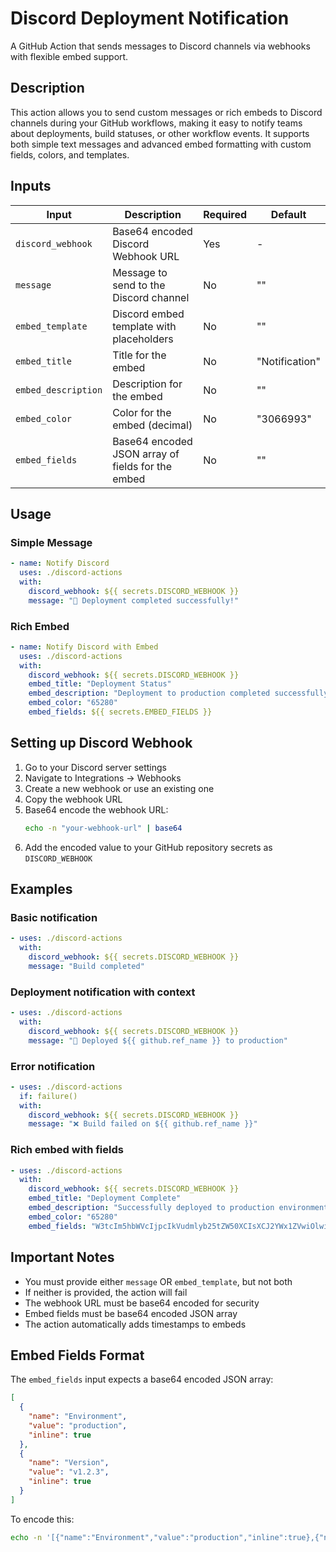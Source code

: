 # Discord Deployment Notification

A GitHub Action that sends messages to Discord channels via webhooks with flexible embed support.

## Description

This action allows you to send custom messages or rich embeds to Discord channels during your GitHub workflows, making it easy to notify teams about deployments, build statuses, or other workflow events. It supports both simple text messages and advanced embed formatting with custom fields, colors, and templates.

## Inputs

| Input             | Description                                         | Required | Default        |
| ----------------- | --------------------------------------------------- | -------- | -------------- |
| `discord_webhook` | Base64 encoded Discord Webhook URL                 | Yes      | -              |
| `message`         | Message to send to the Discord channel             | No       | ""             |
| `embed_template`  | Discord embed template with placeholders           | No       | ""             |
| `embed_title`     | Title for the embed                                 | No       | "Notification" |
| `embed_description` | Description for the embed                         | No       | ""             |
| `embed_color`     | Color for the embed (decimal)                       | No       | "3066993"      |
| `embed_fields`    | Base64 encoded JSON array of fields for the embed  | No       | ""             |

## Usage

### Simple Message

```yaml
- name: Notify Discord
  uses: ./discord-actions
  with:
    discord_webhook: ${{ secrets.DISCORD_WEBHOOK }}
    message: "🚀 Deployment completed successfully!"
```

### Rich Embed

```yaml
- name: Notify Discord with Embed
  uses: ./discord-actions
  with:
    discord_webhook: ${{ secrets.DISCORD_WEBHOOK }}
    embed_title: "Deployment Status"
    embed_description: "Deployment to production completed successfully"
    embed_color: "65280"
    embed_fields: ${{ secrets.EMBED_FIELDS }}
```

## Setting up Discord Webhook

1. Go to your Discord server settings
2. Navigate to Integrations → Webhooks
3. Create a new webhook or use an existing one
4. Copy the webhook URL
5. Base64 encode the webhook URL:
   ```bash
   echo -n "your-webhook-url" | base64
   ```
6. Add the encoded value to your GitHub repository secrets as `DISCORD_WEBHOOK`

## Examples

### Basic notification

```yaml
- uses: ./discord-actions
  with:
    discord_webhook: ${{ secrets.DISCORD_WEBHOOK }}
    message: "Build completed"
```

### Deployment notification with context

```yaml
- uses: ./discord-actions
  with:
    discord_webhook: ${{ secrets.DISCORD_WEBHOOK }}
    message: "🚀 Deployed ${{ github.ref_name }} to production"
```

### Error notification

```yaml
- uses: ./discord-actions
  if: failure()
  with:
    discord_webhook: ${{ secrets.DISCORD_WEBHOOK }}
    message: "❌ Build failed on ${{ github.ref_name }}"
```

### Rich embed with fields

```yaml
- uses: ./discord-actions
  with:
    discord_webhook: ${{ secrets.DISCORD_WEBHOOK }}
    embed_title: "Deployment Complete"
    embed_description: "Successfully deployed to production environment"
    embed_color: "65280"
    embed_fields: "W3tcIm5hbWVcIjpcIkVudmlyb25tZW50XCIsXCJ2YWx1ZVwiOlwicHJvZHVjdGlvblwiLFwiaW5saW5lXCI6dHJ1ZX0se1wibmFtZVwiOlwiVmVyc2lvblwiLFwidmFsdWVcIjpcInYxLjIuM1wiLFwiaW5saW5lXCI6dHJ1ZX1d"
```

## Important Notes

- You must provide either `message` OR `embed_template`, but not both
- If neither is provided, the action will fail
- The webhook URL must be base64 encoded for security
- Embed fields must be base64 encoded JSON array
- The action automatically adds timestamps to embeds

## Embed Fields Format

The `embed_fields` input expects a base64 encoded JSON array:

```json
[
  {
    "name": "Environment",
    "value": "production",
    "inline": true
  },
  {
    "name": "Version",
    "value": "v1.2.3",
    "inline": true
  }
]
```

To encode this:
```bash
echo -n '[{"name":"Environment","value":"production","inline":true},{"name":"Version","value":"v1.2.3","inline":true}]' | base64
```

